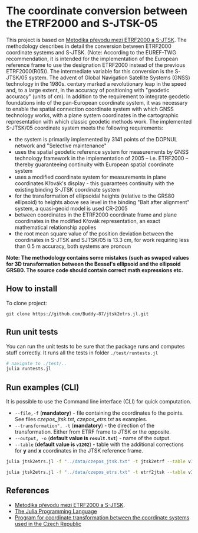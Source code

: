 # The coordinate conversion between the ETRF2000 and S-JTSK-05

This project is based on [Metodika převodu mezi ETRF2000 a S-JTSK](https://www.cuzk.cz/Zememerictvi/Geodeticke-zaklady-na-uzemi-CR/GNSS/Nova-realizace-systemu-ETRS89-v-CR/Metodika-prevodu-ETRF2000-vs-S-JTSK-var2(101208).aspx). The methodology describes in detail the conversion between ETRF2000 coordinate systems and S-JTSK. (Note: According to the EUREF-TWG recommendation, it is intended for the implementation of the European reference frame to use the designation ETRF2000 instead of the previous ETRF2000(R05)). The intermediate variable for this conversion is the S-JTSK/05 system. The advent of Global Navigation Satellite Systems (GNSS) technology in the 1980s. century marked a revolutionary leap in the speed and, to a large extent, in the accuracy of positioning with "geodetic accuracy" (units of cm). In addition to the requirement to integrate geodetic foundations into of the pan-European coordinate system, it was necessary to enable the spatial connection
coordinate system with which GNSS technology works, with a plane system coordinates in the cartographic representation with which classic geodetic methods work. The implemented S-JTSK/05 coordinate system meets the following requirements:
- the system is primarily implemented by 3141 points of the DOPNUL network and "Selective maintenance"
- uses the spatial geodetic reference system for measurements by GNSS technology
framework in the implementation of 2005 – i.e. ETRF2000 – thereby guaranteeing continuity with
European spatial coordinate system
- uses a modified coordinate system for measurements in plane coordinates
Křovák's display - this guarantees continuity with the existing binding
S-JTSK coordinate system
- for the transformation of ellipsoidal heights (relative to the GRS80 ellipsoid) to heights
above sea level in the binding "Balt after alignment" system, a quasi-geoid model is used
CR-2005
- between coordinates in the ETRF2000 coordinate frame and plane coordinates
in the modified Křovák representation, an exact mathematical relationship applies
- the root mean square value of the position deviation between the coordinates in S-JTSK and SJTSK/05 is 13.3 cm, for work requiring less than 0.5 m accuracy, both systems are
pronoun


**Note: The methodology contains some mistakes (such as swaped values for 3D transformation between the Bessel's ellipsoid and the ellipsoid GRS80. The source code should contain correct math expressions etc.**
## How to install

To clone project:
```
git clone https://github.com/Buddy-87/jtsk2etrs.jl.git
```

## Run unit tests


You can run the unit tests to be sure that the package runs and computes stuff correctly.
It runs all the tests in folder ```./test/runtests.jl```

```bash
# navigate to ./test/..
julia runtests.jl 
```


## Run examples (CLI)

It is possible to use the Command line interface (CLI) for quick computation.

- `--file,-f`   (**mandatory**) - file containing the coordinates fo the points. See files *czepos_jtsk.txt*, *czepos_etrs.txt* as examples.
- `--transformation", -t`   (**mandatory**) - the direction of the transformation. Either from ETRF frame to JTSK or the opposite.
- `--output, -o`    (**default value is `result.txt`**) - name of the output.
- `--table` (**default value is `v1202`**) - table with the additional corrections for **y** and **x** coordinates in the JTSK reference frame.

```bash
julia jtsk2etrs.jl -f "../data/czepos_jtsk.txt" -t jtsk2etrf --table v1710
```

```bash
julia jtsk2etrs.jl -f "../data/czepos_etrs.txt" -t etrf2jtsk --table v1005
```

## References
- [Metodika převodu mezi ETRF2000 a S-JTSK](https://www.cuzk.cz/Zememerictvi/Geodeticke-zaklady-na-uzemi-CR/GNSS/Nova-realizace-systemu-ETRS89-v-CR/Metodika-prevodu-ETRF2000-vs-S-JTSK-var2(101208).aspx). 
- [The Julia Programming Language](https://julialang.org/)
- [Program for coordinate transformation between the coordinate systems used in the Czech Republic ](http://gisak.vsb.cz/GISacek/GISacek_2001/sbornik/Hanzlova/Hanzlova.htm)

